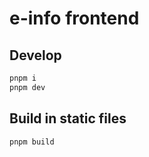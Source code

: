 # e-info frontend

## Develop

```bash
pnpm i
pnpm dev
```

## Build in static files

```bash
pnpm build
```

